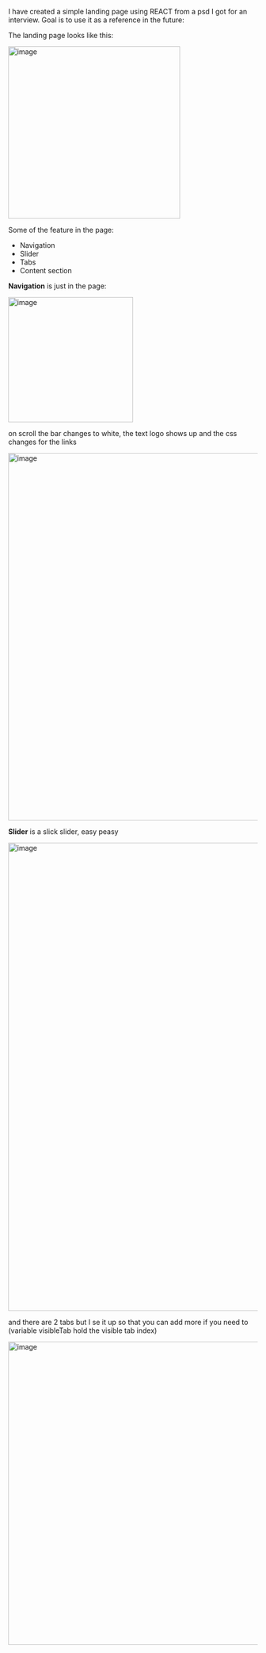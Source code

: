 I have created a simple landing page using REACT from a psd I got for an interview.
Goal is to use it as a reference in the future:

The landing page looks like this:

<img width="347" alt="image" src="https://github.com/MarchesaLore/mountains-landing-page/assets/22336407/f88ebcf3-5aee-4e92-8c53-a36df4f940a1">

Some of the feature in the page:
- Navigation
- Slider
- Tabs
- Content section


**Navigation** is just in the page:

<img width="252" alt="image" src="https://github.com/MarchesaLore/mountains-landing-page/assets/22336407/6929fd65-c743-4fe1-a9d8-6237745af0cd">

on scroll the bar changes to white, the text logo shows up and the css changes for the links

<img width="740" alt="image" src="https://github.com/MarchesaLore/mountains-landing-page/assets/22336407/ab2d5854-dc77-4a41-90b5-61d56bb5dab0">


**Slider** is a slick slider, easy peasy

<img width="943" alt="image" src="https://github.com/MarchesaLore/mountains-landing-page/assets/22336407/ca12283e-cbd8-4d6a-a46a-b3b849384456">


and there are 2 tabs but I se it up so that you can add more if you need to (variable visibleTab hold the visible tab index)

<img width="611" alt="image" src="https://github.com/MarchesaLore/mountains-landing-page/assets/22336407/3a01f576-e45b-43d9-bf02-b1b781b8eca7">


